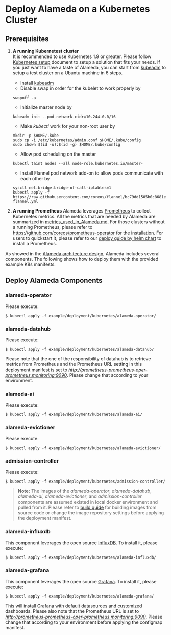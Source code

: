# Deploy Alameda on a Kubernetes Cluster

## Prerequisites  
1. **A running Kubernetest cluster**  
It is recommended to use Kubernetes 1.9 or greater. Please follow [Kubernetes setup](https://kubernetes.io/docs/setup/) document to setup a solution that fits your needs. If you just want to have a taste of Alameda, you can start from [kubeadm](https://kubernetes.io/docs/setup/independent/install-kubeadm/) to setup a test cluster on a Ubuntu machine in 6 steps.
    - Install [kubeadm](https://kubernetes.io/docs/setup/independent/install-kubeadm/#k8s-install-0)
    - Disable swap in order for the kubelet to work properly by
    ```
    swapoff -a
    ```
    - Initialize master node by 
    ```
    kubeadm init --pod-network-cidr=10.244.0.0/16
    ```
    - Make *kubectl* work for your non-root user by
    ```
    mkdir -p $HOME/.kube
    sudo cp -i /etc/kubernetes/admin.conf $HOME/.kube/config
    sudo chown $(id -u):$(id -g) $HOME/.kube/config
    ```
    - Allow pod scheduling on the master
    ```
    kubectl taint nodes --all node-role.kubernetes.io/master-
    ```
    - Install Flannel pod network add-on to allow pods communicate with each other by
    ```
    sysctl net.bridge.bridge-nf-call-iptables=1
    kubectl apply -f https://raw.githubusercontent.com/coreos/flannel/bc79dd1505b0c8681ece4de4c0d86c5cd2643275/Documentation/kube-flannel.yml
    ```
    
2. **A running Prometheus**
Alameda leverages [Prometheus](https://kubernetes.io/docs/tasks/debug-application-cluster/resource-usage-monitoring/#prometheus) to collect Kubernetes metrics. All the metrics that are needed by Alameda are summarized in [metrics_used_in_Alameda.md](../../../docs/metrics_used_in_Alameda.md).
For those clusters without a running Prometheus, please refer to https://github.com/coreos/prometheus-operator for the installation. For users to quickstart it, please refer to our [deploy guide by helm chart](../../../helm/README.md) to install a Prometheus.


As showed in the [Alameda architecture design](https://github.com/containers-ai/alameda/blob/master/design/architecture.md), Alameda includes several components. The following shows how to deploy them with the provided example K8s manifests.

## Deploy Alameda Components

### alameda-operator
Please execute:
```
$ kubectl apply -f example/deployment/kubernetes/alameda-operator/
```

### alameda-datahub
Please execute:
```
$ kubectl apply -f example/deployment/kubernetes/alameda-datahub/
```
Please note that the one of the responsibility of datahub is to retrieve metrics from Prometheus and the Prometheus URL setting in this deployment manifest is set to _http://prometheus-prometheus-oper-prometheus.monitoring:9090_. Please change that according to your environment.

### alameda-ai
Please execute:
```
$ kubectl apply -f example/deployment/kubernetes/alameda-ai/
```

### alameda-evictioner
Please execute:
```
$ kubectl apply -f example/deployment/kubernetes/alameda-evictioner/
```

### admission-controller
Please execute:
```
$ kubectl apply -f example/deployment/kubernetes/admission-controller/
```

> **Note:** The images of the _alameda-operator_, _alameda-datahub_, _alameda-ai_, _alameda-evictioner_, and _admission-controller_ components are assumed existed in local docker environment and pulled from it. Please refer to [build guide](../docs/build.md) for building images from source code or change the image repository settings before applying the deployment manifest.

### alameda-influxdb
This component leverages the open source [InfluxDB](https://github.com/influxdata/influxdb). To install it, please execute:
```
$ kubectl apply -f example/deployment/kubernetes/alameda-influxdb/
```

### alameda-grafana
This component leverages the open source [Grafana](https://github.com/grafana/grafana). To install it, please execute:
```
$ kubectl apply -f example/deployment/kubernetes/alameda-grafana/
```
This will install Grafana with default datasources and customized dashboards. Please also note that the Prometheus URL is set to _http://prometheus-prometheus-oper-prometheus.monitoring:9090_. Please change that according to your environment before applying the configmap manifest.

